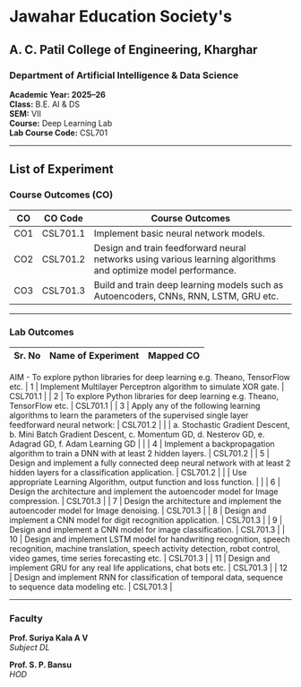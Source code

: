 # Jawahar Education Society's  
## A. C. Patil College of Engineering, Kharghar  
### Department of Artificial Intelligence & Data Science  
**Academic Year: 2025–26**  
**Class:** B.E. AI & DS  
**SEM:** VII  
**Course:** Deep Learning Lab  
**Lab Course Code:** CSL701  

---

## List of Experiment

### Course Outcomes (CO)

| CO   | CO Code     | Course Outcomes                                                                 |
|------|-------------|----------------------------------------------------------------------------------|
| CO1  | CSL701.1    | Implement basic neural network models.                                          |
| CO2  | CSL701.2    | Design and train feedforward neural networks using various learning algorithms and optimize model performance. |
| CO3  | CSL701.3    | Build and train deep learning models such as Autoencoders, CNNs, RNN, LSTM, GRU etc. |

---

### Lab Outcomes

| Sr. No | Name of Experiment                                                                                                                                      | Mapped CO   |
|--------|----------------------------------------------------------------------------------------------------------------------------------------------------------|-------------|
 AIM - To explore python libraries for deep learning e.g. Theano, TensorFlow etc.
| 1      | Implement Multilayer Perceptron algorithm to simulate XOR gate.                                                                                         | CSL701.1    |
| 2      | To explore Python libraries for deep learning e.g. Theano, TensorFlow etc.                                                                              | CSL701.1    |
| 3      | Apply any of the following learning algorithms to learn the parameters of the supervised single layer feedforward neural network:                       | CSL701.2    |
|        | a. Stochastic Gradient Descent, b. Mini Batch Gradient Descent, c. Momentum GD, d. Nesterov GD, e. Adagrad GD, f. Adam Learning GD                      |             |
| 4      | Implement a backpropagation algorithm to train a DNN with at least 2 hidden layers.                                                                    | CSL701.2    |
| 5      | Design and implement a fully connected deep neural network with at least 2 hidden layers for a classification application.                              | CSL701.2    |
|        | Use appropriate Learning Algorithm, output function and loss function.                                                                                   |             |
| 6      | Design the architecture and implement the autoencoder model for Image compression.                                                                      | CSL701.3    |
| 7      | Design the architecture and implement the autoencoder model for Image denoising.                                                                        | CSL701.3    |
| 8      | Design and implement a CNN model for digit recognition application.                                                                                     | CSL701.3    |
| 9      | Design and implement a CNN model for image classification.                                                                                              | CSL701.3    |
| 10     | Design and implement LSTM model for handwriting recognition, speech recognition, machine translation, speech activity detection, robot control, video games, time series forecasting etc. | CSL701.3 |
| 11     | Design and implement GRU for any real life applications, chat bots etc.                                                                                 | CSL701.3    |
| 12     | Design and implement RNN for classification of temporal data, sequence to sequence data modeling etc.                                                   | CSL701.3    |

---

### Faculty

**Prof. Suriya Kala A V**  
*Subject DL*  

**Prof. S. P. Bansu**  
*HOD*

